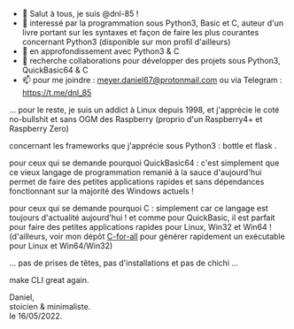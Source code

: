 - 👋 Salut à tous, je suis @dnl-85 !
- 👀 interessé par la programmation sous Python3, Basic et C, auteur d'un livre portant sur les syntaxes et façon de faire les plus courantes concernant Python3 (disponible sur mon profil d'ailleurs)
- 🌱 en approfondissement avec Python3 & C
- 💞️ recherche collaborations pour développer des projets sous Python3, QuickBasic64 & C
- 📫 pour me joindre : meyer.daniel67@protonmail.com  ou via Telegram : https://t.me/dnl_85

... pour le reste, je suis un addict à Linux depuis 1998, et j'apprécie le coté no-bullshit et sans OGM des Raspberry (proprio d'un Raspberry4+ et Raspberry Zero)  

concernant les frameworks que j'apprécie sous Python3 : bottle et flask .  

pour ceux qui se demande pourquoi QuickBasic64 : c'est simplement que ce vieux langage de programmation remanié à la sauce d'aujourd'hui permet de faire des petites applications rapides et sans dépendances fonctionnant sur la majorité des Windows actuels !  

pour ceux qui se demande pourquoi C : simplement car ce langage est toujours d'actualité aujourd'hui ! et comme pour QuickBasic, il est parfait pour faire des petites applications rapides pour Linux, Win32 et Win64 ! (d'ailleurs, voir mon dépôt [C-for-all](https://github.com/dnl-85/C_for_all) pour générer rapidement un exécutable pour Linux et Win64/Win32)  

... pas de prises de têtes, pas d'installations et pas de chichi ...  

make CLI great again.  

Daniel,  
stoicien & minimaliste.  
le 16/05/2022.  

<!---
dnl-85/dnl-85 is a ✨ special ✨ repository because its `README.md` (this file) appears on your GitHub profile.
You can click the Preview link to take a look at your changes.
--->

